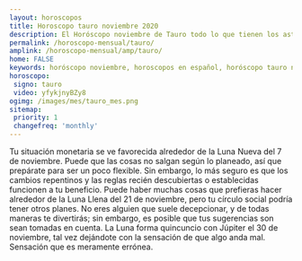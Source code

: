 ```yaml
---
layout: horoscopos
title: Horoscopo tauro noviembre 2020
description: El Horóscopo noviembre de Tauro todo lo que tienen los astros preparados para este mes, amor, trabajo, familia. Todo sobre astrologia, tarot, predicciones. Horoscopo gratis en español, predicciones y astrología.
permalink: /horoscopo-mensual/tauro/
amplink: /horoscopo-mensual/amp/tauro/
home: FALSE
keywords: horóscopo noviembre, horoscopos en español, horóscopo tauro noviembre , horóscopo esperanza gracia, horoscop, horóscopos gratis, horoscopo tauro, Tarot, Astrologia, Zodíaco, tauro, horoscopo gratis, horoscopo del mes 
horoscopo:
 signo: tauro
 video: yfykjnyBZy8
ogimg: /images/mes/tauro_mes.png
sitemap:
 priority: 1
 changefreq: 'monthly'
---
```



Tu situación monetaria se ve favorecida alrededor de la Luna Nueva del 7 de noviembre. Puede que las cosas no salgan según lo planeado, así que prepárate para ser un poco flexible. Sin embargo, lo más seguro es que los cambios repentinos y las reglas recién descubiertas o establecidas funcionen a tu beneficio. Puede haber muchas cosas que prefieras hacer alrededor de la Luna Llena del 21 de noviembre, pero tu círculo social podría tener otros planes. No eres alguien que suele decepcionar, y de todas maneras te divertirás; sin embargo, es posible que tus sugerencias son sean tomadas en cuenta. La Luna forma quincuncio con Júpiter el 30 de noviembre, tal vez dejándote con la sensación de que algo anda mal. Sensación que es meramente errónea. 